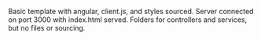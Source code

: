 Basic template with angular, client.js, and styles sourced.
Server connected on port 3000 with index.html served.
Folders for controllers and services, but no files or sourcing.